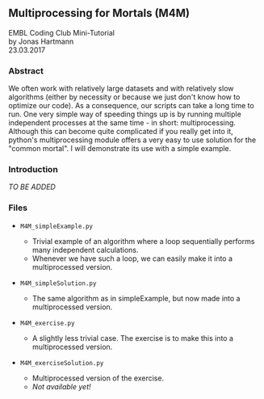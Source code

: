 ## Multiprocessing for Mortals (M4M)
EMBL Coding Club Mini-Tutorial    
by Jonas Hartmann    
23.03.2017    


### Abstract

We often work with relatively large datasets and with relatively slow algorithms (either by necessity or because we just don't know how to optimize our code). As a consequence, our scripts can take a long time to run. One very simple way of speeding things up is by running multiple independent processes at the same time - in short: multiprocessing. Although this can become quite complicated if you really get into it, python's multiprocessing module offers a very easy to use solution for the "common mortal". I will demonstrate its use with a simple example. 


### Introduction

*TO BE ADDED*


### Files

- `M4M_simpleExample.py`
    - Trivial example of an algorithm where a loop sequentially performs many independent calculations.
    - Whenever we have such a loop, we can easily make it into a multiprocessed version.

- `M4M_simpleSolution.py`
	- The same algorithm as in simpleExample, but now made into a multiprocessed version.

- `M4M_exercise.py`
    - A slightly less trivial case. The exercise is to make this into a multiprocessed version.

- `M4M_exerciseSolution.py`
    - Multiprocessed version of the exercise.
    - *Not available yet!*